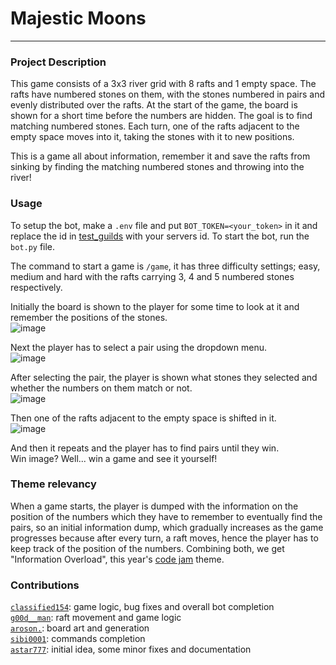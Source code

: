 # Majestic Moons

---

### **Project Description**
This game consists of a 3x3 river grid with 8 rafts and 1 empty space. The rafts have numbered stones on them, with the stones numbered in pairs and evenly distributed over the rafts. At the start of the game, the board is shown for a short time before the numbers are hidden. The goal is to find matching numbered stones. Each turn, one of the rafts adjacent to the empty space moves into it, taking the stones with it to new positions.

This is a game all about information, remember it and save the rafts from sinking by finding the matching numbered stones and throwing into the river!

### **Usage**
To setup the bot, make a `.env` file and put `BOT_TOKEN=<your_token>` in it and replace the id in [test_guilds](https://github.com/Classified154/majestic-moons/blob/main/bot/bot.py#L77) with your servers id. To start the bot, run the `bot.py` file.

The command to start a game is `/game`, it has three difficulty settings; easy, medium and hard with the rafts carrying 3, 4 and 5 numbered stones respectively.

Initially the board is shown to the player for some time to look at it and remember the positions of the stones.  
![image](https://github.com/user-attachments/assets/131a5f83-9073-4d3d-b4fd-493639315a0c)


Next the player has to select a pair using the dropdown menu.  
![image](https://github.com/user-attachments/assets/24f2d2ba-a71e-49ac-b4af-4a18625c2515)


After selecting the pair, the player is shown what stones they selected and whether the numbers on them match or not.  
![image](https://github.com/user-attachments/assets/e9b5fa50-7f5f-4662-abb9-460407bf7f2d)


Then one of the rafts adjacent to the empty space is shifted in it.  
![image](https://github.com/user-attachments/assets/5bf9ed1a-0281-412e-9fa3-dbc16a2365b0)


And then it repeats and the player has to find pairs until they win.  
Win image? Well... win a game and see it yourself!

### **Theme relevancy**
When a game starts, the player is dumped with the information on the position of the numbers which they have to remember to eventually find the pairs, so an initial information dump, which gradually increases as the game progresses because after every turn, a raft moves, hence the player has to keep track of the position of the numbers. Combining both, we get "Information Overload", this year's [code jam](https://www.pythondiscord.com/events/code-jams/11) theme.

### **Contributions**
[`classified154`](https://github.com/Classified154): game logic, bug fixes and overall bot completion  
[`g00d__man`](https://github.com/Sai-Prabhav): raft movement and game logic  
[`aroson.`](https://github.com/Aroson1): board art and generation  
[`sibi0001`](https://github.com/Sibi-Agilan-17): commands completion  
[`astar777`](https://github.com/Astar-777): initial idea, some minor fixes and documentation
